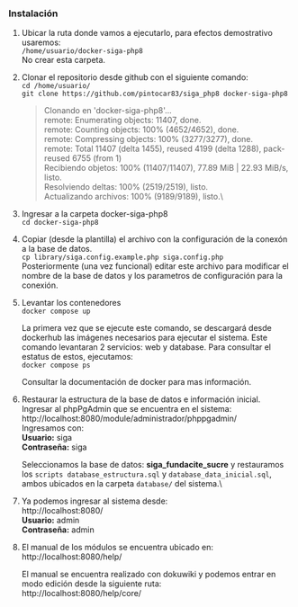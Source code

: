 ### Instalación
1. Ubicar la ruta donde vamos a ejecutarlo, para efectos demostrativo usaremos:\
`/home/usuario/docker-siga-php8`\
No crear esta carpeta.

3. Clonar el repositorio desde github con el siguiente comando:\
`cd /home/usuario/`\
`git clone https://github.com/pintocar83/siga_php8 docker-siga-php8`

	>Clonando en 'docker-siga-php8'...\
remote: Enumerating objects: 11407, done.\
remote: Counting objects: 100% (4652/4652), done.\
remote: Compressing objects: 100% (3277/3277), done.\
remote: Total 11407 (delta 1455), reused 4199 (delta 1288), pack-reused 6755 (from 1)\
Recibiendo objetos: 100% (11407/11407), 77.89 MiB | 22.93 MiB/s, listo.\
Resolviendo deltas: 100% (2519/2519), listo.\
Actualizando archivos: 100% (9189/9189), listo.\

5. Ingresar a la carpeta docker-siga-php8\
`cd docker-siga-php8`

7. Copiar (desde la plantilla) el archivo con la configuración de la conexón a la base de datos.\
`cp library/siga.config.example.php siga.config.php`\
	Posteriormente (una vez funcional) editar este archivo para modificar el nombre de la base de datos y los parametros de configuración para la conexión.

9. Levantar los contenedores\
`docker compose up`

	La primera vez que se ejecute este comando, se descargará desde dockerhub las imágenes necesarios para ejecutar el sistema. Este comando levantaran 2 servicios: web y database. Para consultar el estatus de estos, ejecutamos:\
	`docker compose ps`

	Consultar la documentación de docker para mas información.

10. Restaurar la estructura de la base de datos e información inicial. Ingresar al phpPgAdmin que se encuentra en el sistema:
http://localhost:8080/module/administrador/phppgadmin/ \
Ingresamos con:\
**Usuario:** siga\
**Contraseña:** siga

	Seleccionamos la base de datos: **siga_fundacite_sucre** y restauramos los `scripts database_estructura.sql` y `database_data_inicial.sql`, ambos ubicados en la carpeta `database/` del sistema.\

11. Ya podemos ingresar al sistema desde:\
http://localhost:8080/ \
**Usuario:** admin\
**Contraseña:** admin

12. El manual de los módulos se encuentra ubicado en:\
http://localhost:8080/help/

	El manual se encuentra realizado con dokuwiki y podemos entrar en modo edición desde la siguiente ruta:\
	http://localhost:8080/help/core/
